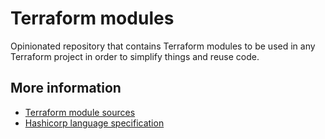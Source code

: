 # Terraform modules #

Opinionated repository that contains Terraform modules to be used in any Terraform project in order to simplify things and reuse code.

## More information ##

* [Terraform module sources](https://www.terraform.io/docs/language/modules/sources.html)
* [Hashicorp language specification](https://github.com/hashicorp/hcl/blob/main/hclsyntax/spec.md)
